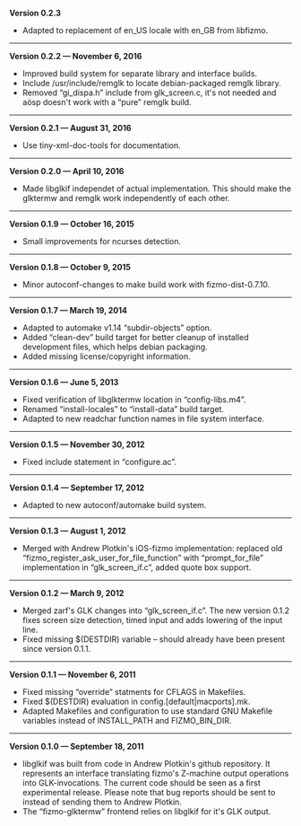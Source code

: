 


   **Version 0.2.3**

 - Adapted to replacement of en_US locale with en_GB from libfizmo.

---


   **Version 0.2.2 — November 6, 2016**

 - Improved build system for separate library and interface builds.
 - Include /usr/include/remglk to locate debian-packaged remglk library.
 - Removed “gi_dispa.h” include from glk_screen.c, it's not needed and aösp doesn't work with a “pure” remglk build.

---


   **Version 0.2.1 — August 31, 2016**

 - Use tiny-xml-doc-tools for documentation.

---


   **Version 0.2.0 — April 10, 2016**

 - Made libglkif independet of actual implementation. This should make the glktermw and remglk work independently of each other.

---


   **Version 0.1.9 — October 16, 2015**

 - Small improvements for ncurses detection.

---


   **Version 0.1.8 — October 9, 2015**

 - Minor autoconf-changes to make build work with fizmo-dist-0.7.10.

---


   **Version 0.1.7 — March 19, 2014**

 - Adapted to automake v1.14 “subdir-objects” option.
 - Added “clean-dev” build target for better cleanup of installed development files, which helps debian packaging.
 - Added missing license/copyright information.

---


   **Version 0.1.6 — June 5, 2013**

 - Fixed verification of libglktermw location in “config-libs.m4”.
 - Renamed “install-locales” to “install-data” build target.
 - Adapted to new readchar function names in file system interface.

---


   **Version 0.1.5 — November 30, 2012**

 - Fixed include statement in “configure.ac”.

---


   **Version 0.1.4 — September 17, 2012**

 - Adapted to new autoconf/automake build system.

---


   **Version 0.1.3 — August 1, 2012**

 - Merged with Andrew Plotkin's iOS-fizmo implementation: replaced old “fizmo_register_ask_user_for_file_function” with “prompt_for_file” implementation in “glk_screen_if.c”, added quote box support.

---


   **Version 0.1.2 — March 9, 2012**

 - Merged zarf's GLK changes into “glk_screen_if.c”. The new version 0.1.2 fixes screen size detection, timed input and adds lowering of the input line.
 - Fixed missing $(DESTDIR) variable – should already have been present since version 0.1.1.

---


   **Version 0.1.1 — November 6, 2011**

 - Fixed missing “override” statments for CFLAGS in Makefiles.
 - Fixed $(DESTDIR) evaluation in config.[default|macports].mk.
 - Adapted Makefiles and configuration to use standard GNU Makefile variables instead of INSTALL_PATH and FIZMO_BIN_DIR.

---


   **Version 0.1.0 — September 18, 2011**

 - libglkif was built from code in Andrew Plotkin's github repository. It represents an interface translating fizmo's Z-machine output operations into GLK-invocations. The current code should be seen as a first experimental release. Please note that bug reports should be sent to  instead of sending them to Andrew Plotkin.
 - The “fizmo-glktermw” frontend relies on libglkif for it's GLK output.


